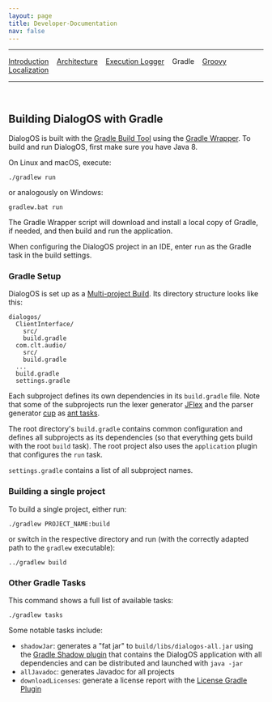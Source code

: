 ```yaml
---
layout: page
title: Developer-Documentation
nav: false
---
```


---
[Introduction](/developerdocumentation.html) &nbsp;&nbsp; [Architecture](architecture.html) &nbsp;&nbsp; [Execution Logger](executionlogger.html) &nbsp;&nbsp; Gradle &nbsp;&nbsp; [Groovy](groovy.html) &nbsp;&nbsp; [Localization](localization.html)


---
&nbsp;

## Building DialogOS with Gradle

DialogOS is built with the [Gradle Build Tool](https://gradle.org) using the [Gradle Wrapper](https://docs.gradle.org/4.0/userguide/gradle_wrapper.html). To build and run DialogOS, first make sure you have Java 8.

On Linux and macOS, execute:

```
./gradlew run
```

or analogously on Windows:

```
gradlew.bat run
```

The Gradle Wrapper script will download and install a local copy of Gradle, if needed, and then build and run the application.

When configuring the DialogOS project in an IDE, enter `run` as the Gradle task in the build settings.

### Gradle Setup

DialogOS is set up as a [Multi-project Build](https://docs.gradle.org/4.0/userguide/multi_project_builds.html). Its directory structure looks like this:

```
dialogos/
  ClientInterface/
    src/
    build.gradle
  com.clt.audio/
    src/
    build.gradle
  ...
  build.gradle
  settings.gradle
```

Each subproject defines its own dependencies in its `build.gradle` file. Note that some of the subprojects run the lexer generator [JFlex](http://jflex.de) and the parser generator [cup](http://www2.cs.tum.edu/projects/cup/) as [ant tasks](https://docs.gradle.org/4.0/userguide/ant.html).

The root directory's `build.gradle` contains common configuration and defines all subprojects as its dependencies (so that everything gets build with the root `build` task). The root project also uses the `application` plugin that configures the `run` task.

`settings.gradle` contains a list of all subproject names.

### Building a single project

To build a single project, either run:

```
./gradlew PROJECT_NAME:build
```

or switch in the respective directory and run (with the correctly adapted path to the `gradlew` executable):

```
../gradlew build
```

### Other Gradle Tasks

This command shows a full list of available tasks:

```
./gradlew tasks
```

Some notable tasks include:
- `shadowJar`: generates a "fat jar" to `build/libs/dialogos-all.jar` using the [Gradle Shadow plugin](https://github.com/johnrengelman/shadow) that contains the DialogOS application with all dependencies and can be distributed and launched with `java -jar`
- `allJavadoc`: generates Javadoc for all projects
- `downloadLicenses`: generate a license report with the [License Gradle Plugin](https://github.com/hierynomus/license-gradle-plugin)

